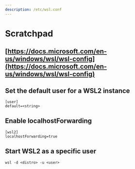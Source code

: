 ```yaml
---
description: /etc/wsl.conf
---
```


# Scratchpad

## [https://docs.microsoft.com/en-us/windows/wsl/wsl-config](https://docs.microsoft.com/en-us/windows/wsl/wsl-config)

## Set the default user for a WSL2 instance

```text
[user]
default=<string>
```

## Enable localhostForwarding

```text
[wsl2]
localhostForwarding=true
```

## Start WSL2 as a specific user

```text
wsl -d <distro> -u <user>
```

